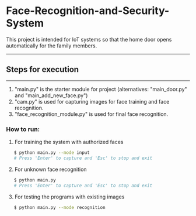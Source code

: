 # Face-Recognition-and-Security-System

This project is intended for IoT systems so that the home door opens automatically for the family members.

-----------------------
## Steps for execution
-----------------------

1.  "main.py" is the starter module for project (alternatives: "main_door.py" and "main_add_new_face.py")
2.  "cam.py" is used for capturing images for face training and face recognition.
3.  "face_recognition_module.py" is used for final face recognition.


### How to run:

1. For training the system with authorized faces
```sh
   $ python main.py --mode input
   # Press 'Enter' to capture and 'Esc' to stop and exit
```


2. For unknown face recognition

```sh
   $ python main.py
   # Press 'Enter' to capture and 'Esc' to stop and exit
```


3. For testing the programs with existing images
```sh
   $ python main.py --mode recognition
```
